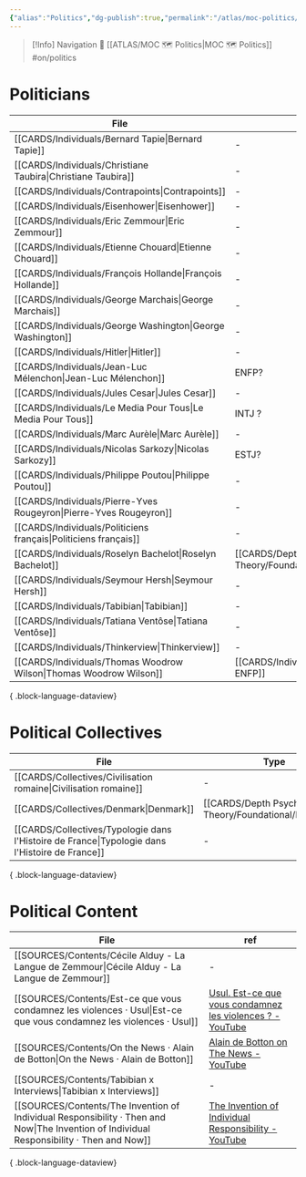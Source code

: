 ```yaml
---
{"alias":"Politics","dg-publish":true,"permalink":"/atlas/moc-politics/","dgPassFrontmatter":true,"noteIcon":"1","created":"2023-02-19T16:07:17.175+01:00","updated":"2023-04-21T09:34:41.502+02:00"}
---
```


> [!Info] Navigation 💠
> [[ATLAS/MOC 🗺️ Politics\|MOC 🗺️ Politics]]  #on/politics 

# Politicians
| File                                                                  | Type                                                         | language |
| --------------------------------------------------------------------- | ------------------------------------------------------------ | -------- |
| [[CARDS/Individuals/Bernard Tapie\|Bernard Tapie]]                 | \-                                                           | fr       |
| [[CARDS/Individuals/Christiane Taubira\|Christiane Taubira]]       | \-                                                           | \-       |
| [[CARDS/Individuals/Contrapoints\|Contrapoints]]                   | \-                                                           | \-       |
| [[CARDS/Individuals/Eisenhower\|Eisenhower]]                       | \-                                                           | \-       |
| [[CARDS/Individuals/Eric Zemmour\|Eric Zemmour]]                   | \-                                                           | fr       |
| [[CARDS/Individuals/Etienne Chouard\|Etienne Chouard]]             | \-                                                           | fr       |
| [[CARDS/Individuals/François Hollande\|François Hollande]]         | \-                                                           | \-       |
| [[CARDS/Individuals/George Marchais\|George Marchais]]             | \-                                                           | \-       |
| [[CARDS/Individuals/George Washington\|George Washington]]         | \-                                                           | \-       |
| [[CARDS/Individuals/Hitler\|Hitler]]                               | \-                                                           | \-       |
| [[CARDS/Individuals/Jean-Luc Mélenchon\|Jean-Luc Mélenchon]]       | ENFP?                                                        | fr       |
| [[CARDS/Individuals/Jules Cesar\|Jules Cesar]]                     | \-                                                           | en / fr  |
| [[CARDS/Individuals/Le Media Pour Tous\|Le Media Pour Tous]]       | INTJ ?                                                       | fr       |
| [[CARDS/Individuals/Marc Aurèle\|Marc Aurèle]]                     | \-                                                           | \-       |
| [[CARDS/Individuals/Nicolas Sarkozy\|Nicolas Sarkozy]]             | ESTJ?                                                        | fr       |
| [[CARDS/Individuals/Philippe Poutou\|Philippe Poutou]]             | \-                                                           | \-       |
| [[CARDS/Individuals/Pierre-Yves Rougeyron\|Pierre-Yves Rougeyron]] | \-                                                           | fr       |
| [[CARDS/Individuals/Politiciens français\|Politiciens français]]   | \-                                                           | \-       |
| [[CARDS/Individuals/Roselyn Bachelot\|Roselyn Bachelot]]           | [[CARDS/Depth Psychology Theory/Foundational/ESFP\|ESFP]] | fr       |
| [[CARDS/Individuals/Seymour Hersh\|Seymour Hersh]]                 | \-                                                           | \-       |
| [[CARDS/Individuals/Tabibian\|Tabibian]]                           | \-                                                           | fr       |
| [[CARDS/Individuals/Tatiana Ventôse\|Tatiana Ventôse]]             | \-                                                           | fr       |
| [[CARDS/Individuals/Thinkerview\|Thinkerview]]                     | \-                                                           | fr       |
| [[CARDS/Individuals/Thomas Woodrow Wilson\|Thomas Woodrow Wilson]] | [[CARDS/Individuals/-ENFP\|-ENFP]]                        | \-       |

{ .block-language-dataview}

# Political Collectives 
| File                                                                                              | Type                                                         |
| ------------------------------------------------------------------------------------------------- | ------------------------------------------------------------ |
| [[CARDS/Collectives/Civilisation romaine\|Civilisation romaine]]                               | \-                                                           |
| [[CARDS/Collectives/Denmark\|Denmark]]                                                         | [[CARDS/Depth Psychology Theory/Foundational/ISTP\|ISTP]] |
| [[CARDS/Collectives/Typologie dans l'Histoire de France\|Typologie dans l'Histoire de France]] | \-                                                           |

{ .block-language-dataview}

# Political Content
| File                                                                                                                                         | ref                                                                                                      |
| -------------------------------------------------------------------------------------------------------------------------------------------- | -------------------------------------------------------------------------------------------------------- |
| [[SOURCES/Contents/Cécile Alduy - La Langue de Zemmour\|Cécile Alduy - La Langue de Zemmour]]                                             | \-                                                                                                       |
| [[SOURCES/Contents/Est-ce que vous condamnez les violences · Usul\|Est-ce que vous condamnez les violences · Usul]]                       | [Usul. Est-ce que vous condamnez les violences ? - YouTube](https://www.youtube.com/watch?v=L6OW3C-Y3fU) |
| [[SOURCES/Contents/On the News · Alain de Botton\|On the News · Alain de Botton]]                                                         | [Alain de Botton on The News - YouTube](https://www.youtube.com/watch?v=SNr-AoFLjok&t=3s)                |
| [[SOURCES/Contents/Tabibian x Interviews\|Tabibian x Interviews]]                                                                         | \-                                                                                                       |
| [[SOURCES/Contents/The Invention of Individual Responsibility · Then and Now\|The Invention of Individual Responsibility · Then and Now]] | [The Invention of Individual Responsibility - YouTube](https://youtu.be/tp4FGAv2gks)                     |

{ .block-language-dataview}